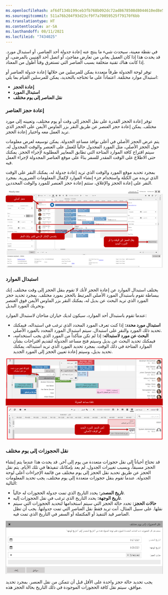 ```yaml
---
ms.openlocfilehash: af6df134b199ceb3fb768b092dc72ad8678508d8044610ed8e5ed07c890b89f3
ms.sourcegitcommit: 511a76b204f93d23cf9f7a70059525f79170f6bb
ms.translationtype: HT
ms.contentlocale: ar-SA
ms.lasthandoff: 08/11/2021
ms.locfileid: "7434025"
---
```

في نقطة معينة، سيحدث شيء ما ينتج عنه إعادة جدولة أحد العناصر، أو استبدال مورد. قد يحدث هذا إذا كان العميل يعاني من تعارض مفاجئ، أو اتصل أحد الفنيين بالمرضى، أو إذا كانت هناك تقنية متخلفة بسبب العناصر التي تستغرق وقتاً أطول من المعتاد.

توفر لوحة الجدولة طرقاً متعددة يمكن للمرسلين من خلالها إعادة جدولة العناصر أو استبدال موارد مختلفة. اعتماداً على ما تحتاجه بالتحديد، يمكن للمرسلين القيام بما يلي:

-   **إعادة الحجز**
-   **استبدال المورد**
-   **نقل العناصر إلى يوم مختلف**

### <a name="rebooking-items"></a>إعادة حجز العناصر

توفر إعادة الحجز القدرة على نقل الحجز إلى وقت أو يوم مختلف، وتعيينه إلى مورد مختلف. يمكن إعادة حجز العنصر عن طريق النقر بزر الماوس الأيمن على الحجز الذي تريد العمل معه واختيار إعادة الحجز.

يتم عرض الحجز الأصلي في أعلى نوافذ مساعد الجدولة. يمكن توسيعه لعرض معلومات حول الحجز الأصلي، مثل المورد المجدول حالياً للعمل على العنصر والوقت المجدول له. سيتم اقتراح كافة الموارد المتاحة التي تطابق المعايير المطلوبة لإجراء الحجز. يمكنك حتى الاطلاع على الوقت المقدر للسفر بناءً على موقع العناصر المجدولة لإجراء العمل فيه.

بمجرد تحديد موقع المورد والوقت الذي تريد إعادة جدولة له، يمكنك النقر على الوقت الذي تريده من الكتلة واستخدام جزء إنشاء الموارد لإكمال المعلومات الضرورية. بمجرد النقر على إعادة الحجز والإغلاق، ستتم إعادة حجز العنصر للمورد والوقت المحددين.

![لقطة شاشة لإعادة حجز العنصر مع تفاصيل الحجز الأصلي والنافذة الزمنية وزر إعادة الحجز والإغلاق.](../media/MSO-Unit4-1.png)

### <a name="substituting-resources"></a>استبدال الموارد

يختلف استبدال الموارد عن إعادة الحجز لأنك لا تقوم بنقل الحجز إلى وقت مختلف. إنك ببساطة تقوم باستبدال المورد الأصلي المرتبط بالحجز بمورد مختلف. بمجرد تحديد حجز المورد الذي تريد البحث عن بديل له، يمكنك النقر بزر الماوس الأيمن فوق العنصر وتحريك المورد البديل.

عندما تقوم باستبدال أحد الموارد، سيكون لديك خياران متاحان لاستبدال الموارد:

-   **استبدال مورد محدد:** إذا كنت تعرف المورد المحدد الذي ترغب في استبداله، فيمكنك تحديد ذلك المورد والنقر على استبدال. سيتم استبدال المورد المحدد بالمورد الأصلي.
-   **البحث عن مورد لاستبداله:** إذا لم تكن متأكداً من المورد الذي يجب استخدامه، فيمكنك تحديد البحث عن بديل وسيتم فتح مساعد الجدولة لتقديم اقتراحات بشأن الموارد المتاحة في ذلك الوقت. بمجرد تحديد المورد الذي تريد استبداله، يمكنك تحديد بديل، وسيتم إعادة تعيين الحجز إلى المورد الجديد.

![لقطة شاشة من القائمة المنسدلة البحث عن بديل واستبدال التفاصيل.](../media/MSO-Unit4-2.png)

### <a name="moving-bookings-to-a-different-day"></a>نقل الحجوزات إلى يوم مختلف

قد تحتاج أحياناً إلى نقل حجوزات متعددة من يوم إلى آخر. قد يحدث هذا عندما يتم إنشاء الحجز مسبقاً، وبسبب تغييرات الجدول، لم يعد بإمكانك تنفيذها في تلك الأيام.
يتم نقل الحجز عن طريق تحديد نقل الحجز إلى يوم مختلف من قائمة الإجراءات أعلى لوحة الجدولة. عندما تقوم بنقل حجوزات متعددة إلى يوم مختلف، يجب تحديد المعلومات التالية:

-   **تاريخ المصدر:** يحدد التاريخ الذي تمت جدولة الحجوزات له حالياً.
-   **تاريخ الوجهة:** يحدد التاريخ الذي ترغب في نقل الحجوزات إليه.
-   **حالات الحجز:** تحدد حالة الحجز التي سيتم استخدامها لتحديد الحجوزات التي سيتم نقلها. على سبيل المثال، أنت تريد فقط نقل العناصر التي تمت جدولتها. يجب أن تظل العناصر قيد التنفيذ أو المكتملة أو السفر في التاريخ الذي تمت فيه.

![لقطة شاشة لنقل الحجوزات إلى نافذة يوم مختلف.](../media/MSO-Unit4-3.png)

يجب تحديد حالة حجز واحدة على الأقل قبل أن تتمكن من نقل العنصر. بمجرد تحديد موافق، سيتم نقل كافة الحجوزات الموجودة في ذلك التاريخ بحالة الحجز هذه.

